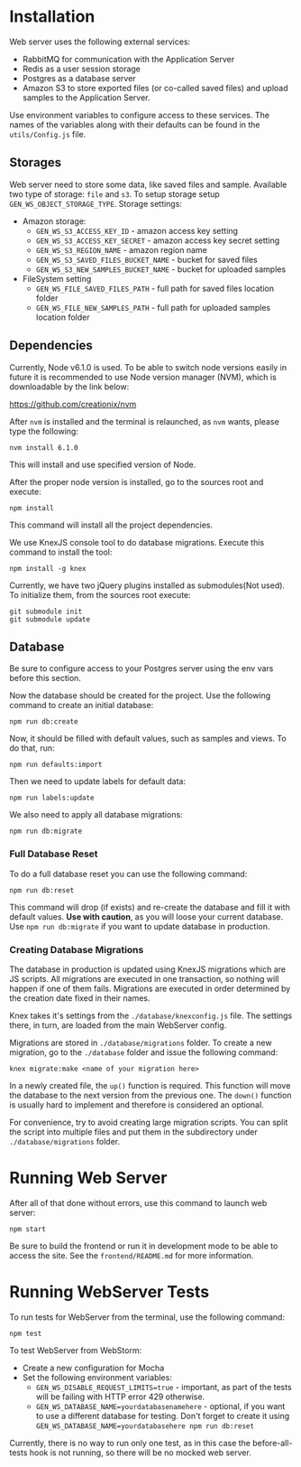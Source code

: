 # Installation

Web server uses the following external services: 

* RabbitMQ for communication with the Application Server
* Redis as a user session storage
* Postgres as a database server
* Amazon S3 to store exported files (or co-called saved files) and upload samples to the Application Server.

Use environment variables to configure access to these services. The names of the variables along with their defaults can be found in the `utils/Config.js` file.

## Storages

Web server need to store some data, like saved files and sample. Available two type of storage: `file` and `s3`. To setup storage setup `GEN_WS_OBJECT_STORAGE_TYPE`.
Storage settings:
- Amazon storage:
    - `GEN_WS_S3_ACCESS_KEY_ID` - amazon access key setting
    - `GEN_WS_S3_ACCESS_KEY_SECRET` - amazon access key secret setting
    - `GEN_WS_S3_REGION_NAME` - amazon region name
    - `GEN_WS_S3_SAVED_FILES_BUCKET_NAME` - bucket for saved files 
    - `GEN_WS_S3_NEW_SAMPLES_BUCKET_NAME` - bucket for uploaded samples
- FileSystem setting 
    - `GEN_WS_FILE_SAVED_FILES_PATH` - full path for saved files location folder 
    - `GEN_WS_FILE_NEW_SAMPLES_PATH` - full path for uploaded samples location folder

## Dependencies

Currently, Node v6.1.0 is used. To be able to switch node versions easily in future it is recommended to use Node version manager (NVM), which is downloadable by the link below:

https://github.com/creationix/nvm

After `nvm` is installed and the terminal is relaunched, as `nvm` wants, please type the following:

    nvm install 6.1.0

This will install and use specified version of Node.

After the proper node version is installed, go to the sources root and execute:

    npm install

This command will install all the project dependencies.

We use KnexJS console tool to do database migrations. Execute this command to install the tool:

    npm install -g knex

Currently, we have two jQuery plugins installed as submodules(Not used). To initialize them, from the sources root execute:

    git submodule init
    git submodule update

## Database

Be sure to configure access to your Postgres server using the env vars before this section.

Now the database should be created for the project. Use the following command to create an initial database:

    npm run db:create

Now, it should be filled with default values, such as samples and views. To do that, run:

    npm run defaults:import
    
Then we need to update labels for default data:

    npm run labels:update

We also need to apply all database migrations:

    npm run db:migrate
    
### Full Database Reset
    
To do a full database reset you can use the following command:

    npm run db:reset

This command will drop (if exists) and re-create the database and fill it with default values. **Use with caution**, as you will loose your current database. Use `npm run db:migrate` if you want to update database in production.

### Creating Database Migrations

The database in production is updated using KnexJS migrations which are JS scripts. All migrations are executed in one transaction, so nothing will happen if one of them fails. Migrations are executed in order determined by the creation date fixed in their names.

Knex takes it's settings from the `./database/knexconfig.js` file. The settings there, in turn, are loaded from the main WebServer config.

Migrations are stored in `./database/migrations` folder. To create a new migration, go to the `./database` folder and issue the following command:

    knex migrate:make <name of your migration here>

In a newly created file, the `up()` function is required. This function will move the database to the next version from the previous one. The `down()` function is usually hard to implement and therefore is considered an optional.

For convenience, try to avoid creating large migration scripts. You can split the script into multiple files and put them in the subdirectory under `./database/migrations` folder. 

# Running Web Server

After all of that done without errors, use this command to launch web server:

    npm start

Be sure to build the frontend or run it in development mode to be able to access the site. See the `frontend/README.md` for more information.

# Running WebServer Tests

To run tests for WebServer from the terminal, use the following command:

    npm test

To test WebServer from WebStorm:

* Create a new configuration for Mocha
* Set the following environment variables:
    * `GEN_WS_DISABLE_REQUEST_LIMITS=true` - important, as part of the tests will be failing with HTTP error 429 otherwise.
    * `GEN_WS_DATABASE_NAME=yourdatabasenamehere` - optional, if you want to use a different database for testing. Don't forget to create it using `GEN_WS_DATABASE_NAME=yourdatabasehere npm run db:reset`

Currently, there is no way to run only one test, as in this case the before-all-tests hook is not running, so there will be no mocked web server.